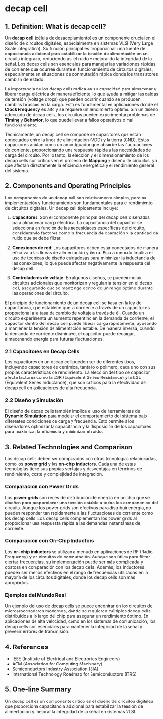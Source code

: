 # decap cell

## 1. Definition: What is **decap cell**?
Un **decap cell** (célula de desacoplamiento) es un componente crucial en el diseño de circuitos digitales, especialmente en sistemas VLSI (Very Large Scale Integration). Su función principal es proporcionar una fuente de capacitancia adicional para estabilizar la tensión de alimentación en un circuito integrado, reduciendo así el ruido y mejorando la integridad de la señal. Los decap cells son esenciales para manejar las variaciones rápidas de corriente que ocurren durante el funcionamiento de circuitos digitales, especialmente en situaciones de conmutación rápida donde los transistores cambian de estado.

La importancia de los decap cells radica en su capacidad para almacenar y liberar carga eléctrica de manera eficiente, lo que ayuda a mitigar las caídas de tensión (voltage drops) que pueden ocurrir cuando se producen cambios bruscos en la carga. Esto es fundamental en aplicaciones donde el **Clock Frequency** es alto y se requiere un rendimiento óptimo. Sin un diseño adecuado de decap cells, los circuitos pueden experimentar problemas de **Timing** y **Behavior**, lo que puede llevar a fallos operativos o mal funcionamiento.

Técnicamente, un decap cell se compone de capacitores que están conectados entre la línea de alimentación (VDD) y la tierra (GND). Estos capacitores actúan como un amortiguador que absorbe las fluctuaciones de corriente, proporcionando una respuesta rápida a las necesidades de carga del circuito. Por lo tanto, la elección y el dimensionamiento de los decap cells son críticos en el proceso de **Mapping** y diseño de circuitos, ya que afectan directamente la eficiencia energética y el rendimiento general del sistema.

## 2. Components and Operating Principles
Los componentes de un decap cell son relativamente simples, pero su implementación y funcionamiento son fundamentales para el rendimiento de circuitos digitales. Un decap cell típicamente incluye:

1. **Capacitores**: Son el componente principal del decap cell, diseñados para almacenar carga eléctrica. La capacitancia del capacitor se selecciona en función de las necesidades específicas del circuito, considerando factores como la frecuencia de operación y la cantidad de ruido que se debe filtrar.

2. **Conexiones de red**: Los capacitores deben estar conectados de manera efectiva a las líneas de alimentación y tierra. Esto a menudo implica el uso de técnicas de diseño cuidadosas para minimizar la inductancia de las conexiones, lo que puede afectar negativamente la respuesta del decap cell.

3. **Controladores de voltaje**: En algunos diseños, se pueden incluir circuitos adicionales que monitorizan y regulan la tensión en el decap cell, asegurando que se mantenga dentro de un rango óptimo durante las operaciones del circuito.

El principio de funcionamiento de un decap cell se basa en la ley de capacitancia, que establece que la corriente a través de un capacitor es proporcional a la tasa de cambio de voltaje a través de él. Cuando un circuito experimenta un aumento repentino en la demanda de corriente, el capacitor dentro del decap cell puede liberar carga rápidamente, ayudando a mantener la tensión de alimentación estable. De manera inversa, cuando la demanda de corriente disminuye, el capacitor puede recargar, almacenando energía para futuras fluctuaciones.

### 2.1 Capacitores en Decap Cells
Los capacitores en un decap cell pueden ser de diferentes tipos, incluyendo capacitores de cerámica, tantalio o polímero, cada uno con sus propias características de rendimiento. La elección del tipo de capacitor afecta factores como la ESR (Equivalent Series Resistance) y la ESL (Equivalent Series Inductance), que son críticos para la efectividad del decap cell en aplicaciones de alta frecuencia.

### 2.2 Diseño y Simulación
El diseño de decap cells también implica el uso de herramientas de **Dynamic Simulation** para modelar el comportamiento del sistema bajo diferentes condiciones de carga y frecuencia. Esto permite a los diseñadores optimizar la capacitancia y la disposición de los capacitores para maximizar la eficiencia y minimizar el ruido.

## 3. Related Technologies and Comparison
Los decap cells deben ser comparados con otras tecnologías relacionadas, como los **power grid** y los **on-chip inductors**. Cada una de estas tecnologías tiene sus propias ventajas y desventajas en términos de rendimiento, coste y complejidad de integración.

### Comparación con Power Grids
Los **power grids** son redes de distribución de energía en un chip que se diseñan para proporcionar una tensión estable a todos los componentes del circuito. Aunque los power grids son efectivos para distribuir energía, no pueden responder tan rápidamente a las fluctuaciones de corriente como los decap cells. Los decap cells complementan los power grids al proporcionar una respuesta rápida a las demandas instantáneas de corriente.

### Comparación con On-Chip Inductors
Los **on-chip inductors** se utilizan a menudo en aplicaciones de RF (Radio Frequency) y en circuitos de conmutación. Aunque son útiles para filtrar ciertas frecuencias, su implementación puede ser más complicada y costosa en comparación con los decap cells. Además, los inductores pueden ser menos efectivos en el rango de frecuencias utilizadas en la mayoría de los circuitos digitales, donde los decap cells son más apropiados.

### Ejemplos del Mundo Real
Un ejemplo del uso de decap cells se puede encontrar en los circuitos de microprocesadores modernos, donde se requieren múltiples decap cells distribuidos a lo largo del chip para asegurar un rendimiento óptimo. En aplicaciones de alta velocidad, como en los sistemas de comunicación, los decap cells son esenciales para mantener la integridad de la señal y prevenir errores de transmisión.

## 4. References
- IEEE (Institute of Electrical and Electronics Engineers)
- ACM (Association for Computing Machinery)
- Semiconductors Industry Association (SIA)
- International Technology Roadmap for Semiconductors (ITRS)

## 5. One-line Summary
Un decap cell es un componente crítico en el diseño de circuitos digitales que proporciona capacitancia adicional para estabilizar la tensión de alimentación y mejorar la integridad de la señal en sistemas VLSI.